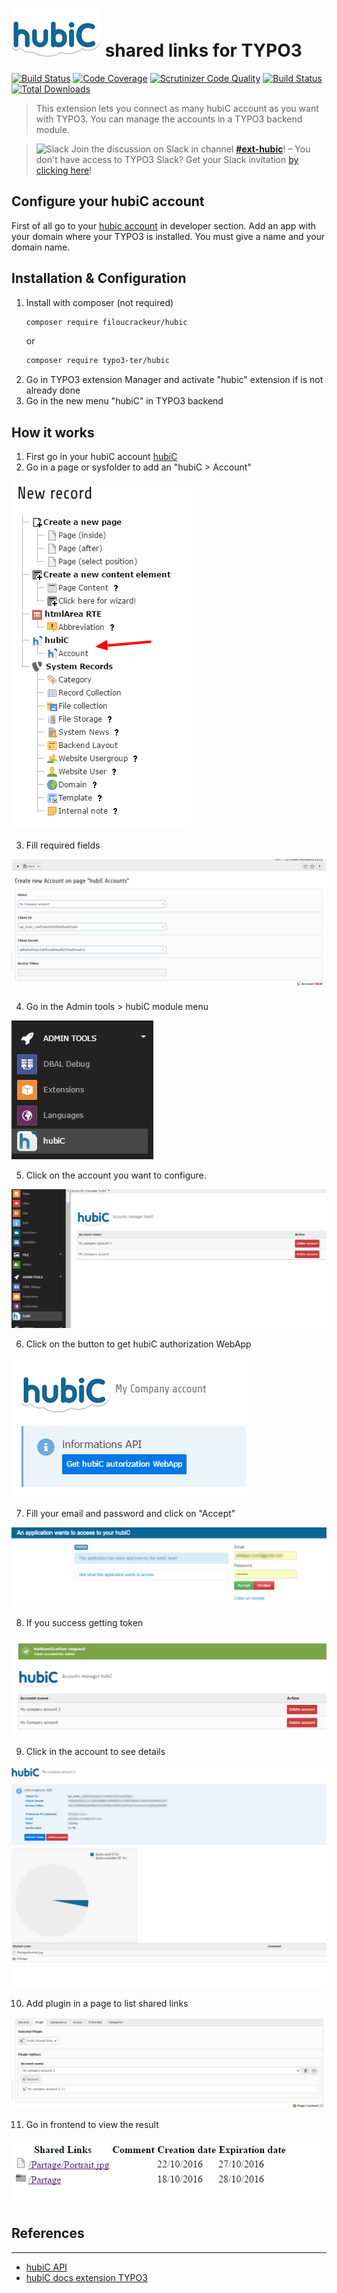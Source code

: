 # ![hubiC](Resources/Public/Images/hubic-logo.png) shared links for TYPO3

[![Build Status](https://travis-ci.org/filoucrackeur/hubic.svg?branch=development)](https://travis-ci.org/filoucrackeur/hubic)
[![Code Coverage](https://scrutinizer-ci.com/g/filoucrackeur/hubic/badges/coverage.png?b=master)](https://scrutinizer-ci.com/g/filoucrackeur/hubic/?branch=master)
[![Scrutinizer Code Quality](https://scrutinizer-ci.com/g/filoucrackeur/hubic/badges/quality-score.png?b=master)](https://scrutinizer-ci.com/g/filoucrackeur/hubic/?branch=master) 
[![Build Status](https://travis-ci.org/filoucrackeur/hubic.svg?branch=development)](https://travis-ci.org/filoucrackeur/hubic)
[![Total Downloads](https://poser.pugx.org/filoucrackeur/hubic/downloads)](https://packagist.org/packages/filoucrackeur/hubic) 
> This extension lets you connect as many hubiC account as you want with TYPO3. You can manage the accounts in a TYPO3 backend module.

> ![Slack](http://betanews.com/wp-content/uploads/2015/03/slack_logo-50x50.jpg) Join the discussion on Slack in channel [**#ext-hubic**](https://typo3.slack.com/messages/ext-hubic)! – You don't have access to TYPO3 Slack? Get your Slack invitation [by clicking here](https://forger.typo3.org/slack)!

## Configure your hubiC account

First of all go to your [hubic account](https://hubic.com/home/browser/developers/) in developer section.
Add an app with your domain where your TYPO3 is installed. You must give a name and your domain name.

## Installation & Configuration

1. Install with composer (not required)
    ```bash
    composer require filoucrackeur/hubic
    ```
    or
    ```bash
    composer require typo3-ter/hubic
    ```
2. Go in TYPO3 extension Manager and activate "hubic" extension if is not already done
3. Go in the new menu "hubiC" in TYPO3 backend

## How it works
1. First go in your hubiC account [hubiC](https://hubic.com/home/)
2. Go in a page or sysfolder to add an "hubiC > Account"

![](Documentation/Images/NewRecordHubic.png)

3. Fill required fields

![](Documentation/Images/CreateNewAccount.png)

4. Go in the Admin tools > hubiC module menu

![](Documentation/Images/BackendMenuHubiC.png)

5. Click on the account you want to configure.
 
![](Documentation/Images/HubiCBackendModuleList.png)

6. Click on the button to get hubiC authorization WebApp

![](Documentation/Images/HubiCBackendModuleShowNotAuthenticated.png)

7. Fill your email and password and click on "Accept"

![](Documentation/Images/HubiCAuthentication.png)

8. If you success getting token 

![](Documentation/Images/TokenAdded.png)

9. Click in the account to see details

![](Documentation/Images/HubiCBackendModuleShow.png)

10. Add plugin in a page to list shared links

![](Documentation/Images/HubiCPluginConfiguration.png)

11. Go in frontend to view the result

![](Documentation/Images/FrontendPluginPreview.png)

## References

---------------

* [hubiC API](http://api.hubic.com)
* [hubiC docs extension TYPO3](https://typo3.org/extensions/repository/view/hubic)



